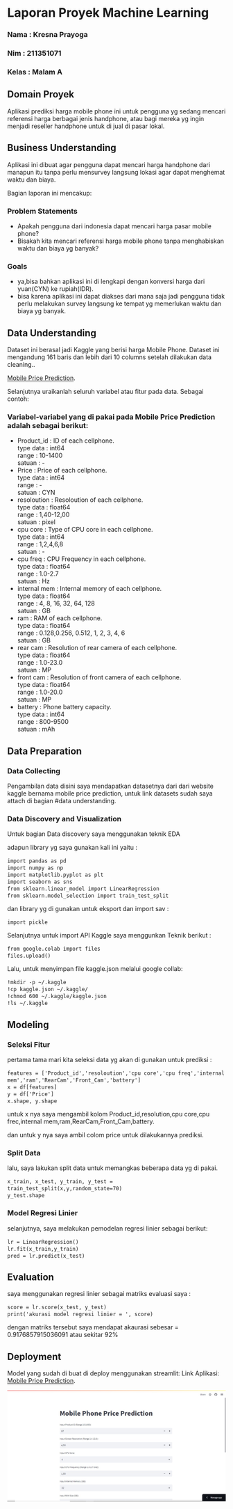 # Laporan Proyek Machine Learning
### Nama : Kresna Prayoga
### Nim : 211351071
### Kelas : Malam A

## Domain Proyek

Aplikasi prediksi harga mobile phone ini untuk pengguna yg sedang mencari referensi harga berbagai jenis handphone, atau bagi mereka yg ingin menjadi reseller handphone untuk di jual di pasar lokal.

## Business Understanding

Aplikasi ini dibuat agar pengguna dapat mencari harga handphone dari manapun itu tanpa perlu mensurvey langsung lokasi agar dapat menghemat waktu dan biaya.

Bagian laporan ini mencakup:

### Problem Statements

- Apakah pengguna dari indonesia dapat mencari harga pasar mobile phone?
- Bisakah kita mencari referensi harga mobile phone tanpa menghabiskan waktu dan biaya yg banyak?

### Goals

- ya,bisa bahkan aplikasi ini di lengkapi dengan konversi harga dari yuan(CYN) ke rupiah(IDR).
- bisa karena aplikasi ini dapat diakses dari mana saja jadi pengguna tidak perlu melakukan survey langsung ke tempat yg memerlukan waktu dan biaya yg banyak.

## Data Understanding
Dataset ini berasal jadi Kaggle yang berisi harga Mobile Phone. Dataset ini mengandung 161 baris dan lebih dari 10 columns setelah dilakukan data cleaning..<br> 


  [Mobile Price Prediction](https://www.kaggle.com/datasets/mohannapd/mobile-price-prediction).

Selanjutnya uraikanlah seluruh variabel atau fitur pada data. Sebagai contoh:  

### Variabel-variabel yang di pakai pada Mobile Price Prediction adalah sebagai berikut:

- Product_id : ID of each cellphone.<br> 
  type data : int64 <br> 
  range : 10-1400 <br> 
  satuan : -
- Price : Price of each cellphone.<br> 
  type data : int64 <br> 
  range : -<br> 
  satuan : CYN
- resoloution : Resoloution of each cellphone.<br> 
  type data : float64 <br> 
  range : 1,40-12,00<br> 
  satuan : pixel
- cpu core : Type of CPU core in each cellphone.<br> 
  type data : int64 <br> 
  range : 1,2,4,6,8<br> 
  satuan : -
- cpu freq : CPU Frequency in each cellphone.<br> 
  type data : float64 <br> 
  range : 1.0-2.7<br> 
  satuan : Hz
- internal mem : Internal memory of each cellphone.<br> 
  type data : float64 <br> 
  range : 4, 8, 16, 32, 64, 128<br> 
  satuan : GB
- ram : RAM of each cellphone.<br> 
  type data : float64 <br> 
  range : 0.128,0.256, 0.512, 1, 2, 3, 4, 6<br> 
  satuan : GB
- rear cam : Resolution of rear camera of each cellphone.<br> 
  type data : float64 <br> 
  range : 1.0-23.0<br> 
  satuan : MP
- front cam : Resolution of front camera of each cellphone.<br> 
  type data : float64 <br> 
  range : 1.0-20.0<br> 
  satuan : MP
- battery : Phone battery capacity.<br> 
  type data : int64 <br> 
  range : 800-9500<br> 
  satuan : mAh

## Data Preparation

### Data Collecting

  Pengambilan data disini saya mendapatkan datasetnya dari dari website kaggle bernama mobile price prediction, untuk link datasets sudah saya attach di bagian #data understanding.

### Data Discovery and Visualization 
  
  Untuk bagian Data discovery saya menggunakan teknik EDA
  
  adapun library yg saya gunakan kali ini yaitu :
  ```
  import pandas as pd
  import numpy as np
  import matplotlib.pyplot as plt
  import seaborn as sns
  from sklearn.linear_model import LinearRegression
  from sklearn.model_selection import train_test_split
  ```
  dan library yg di gunakan untuk eksport dan import sav :
  ```
  import pickle
  ```

  Selanjutnya untuk import API Kaggle saya menggunkan Teknik berikut :
  
  ```
  from google.colab import files
  files.upload()  
  ```
  Lalu, untuk menyimpan file kaggle.json melalui google collab:

  ```
  !mkdir -p ~/.kaggle
  !cp kaggle.json ~/.kaggle/
  !chmod 600 ~/.kaggle/kaggle.json
  !ls ~/.kaggle
  ```

## Modeling

### Seleksi Fitur

pertama tama mari kita seleksi data yg akan di gunakan untuk prediksi :
```
features = ['Product_id','resoloution','cpu core','cpu freq','internal mem','ram','RearCam','Front_Cam','battery']
x = df[features]
y = df['Price']
x.shape, y.shape
```
untuk x nya saya mengambil kolom Product_id,resolution,cpu core,cpu frec,internal mem,ram,RearCam,Front_Cam,battery.

dan untuk y nya saya ambil colom price untuk dilakukannya prediksi.

### Split Data

lalu, saya lakukan split data untuk memangkas beberapa data yg di pakai.
```
x_train, x_test, y_train, y_test = train_test_split(x,y,random_state=70)
y_test.shape
```

### Model Regresi Linier

selanjutnya, saya melakukan pemodelan regresi linier sebagai berikut:
```
lr = LinearRegression()
lr.fit(x_train,y_train)
pred = lr.predict(x_test)
```

## Evaluation

saya menggunakan regresi linier sebagai matriks evaluasi saya :
```
score = lr.score(x_test, y_test)
print('akurasi model regresi linier = ', score)
```
dengan matriks tersebut saya mendapat akaurasi sebesar = 0.9176857915036091 atau sekitar 92%

## Deployment

Model yang sudah di buat di deploy menggunakan streamlit: 
Link Aplikasi: [Mobile Price Prediction](https://prediksi-harga-mobile-phone.streamlit.app/).

![Alt text](img.jpg)

